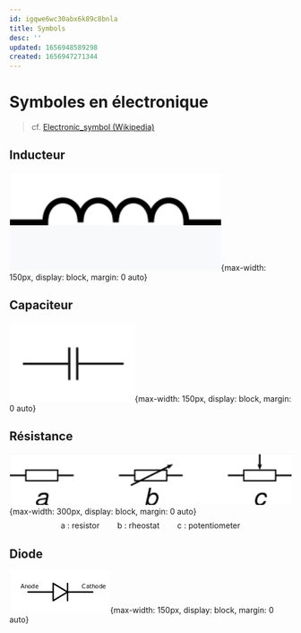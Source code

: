 ```yaml
---
id: igqwe6wc30abx6k89c8bnla
title: Symbols
desc: ''
updated: 1656948589298
created: 1656947271344
---
```


# Symboles en électronique

> cf. [Electronic_symbol (Wikipedia)](https://en.wikipedia.org/wiki/Electronic_symbol)

## Inducteur

![](/assets/images/symbol.inducteur.png){max-width: 150px, display: block, margin: 0 auto}

## Capaciteur

![](/assets/images/symbol.capaciteur.png){max-width: 150px, display: block, margin: 0 auto}

## Résistance

![](/assets/images/symbol.resistance.png){max-width: 300px, display: block, margin: 0 auto}
$$
\text{a : resistor} \qquad
\text{b : rheostat} \qquad
\text{c : potentiometer}
$$

## Diode

![](/assets/images/symbol.diode.png){max-width: 150px, display: block, margin: 0 auto}